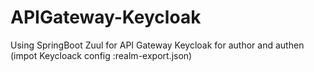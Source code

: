 # APIGateway-Keycloak
Using SpringBoot Zuul for API Gateway
Keycloak for author and authen
(impot Keycloack config :realm-export.json)
